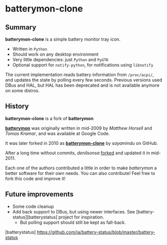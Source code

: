 # batterymon-clone

## Summary

**batterymon-clone** is a simple battery monitor tray icon.

* Written in `Python`
* Should work on any desktop environment
* Very little dependencies: just `Python` and `PyGTK`
* Optional support for `notify-python`, for notifications using `libnotify`

The current implementation reads battery information from `/proc/acpi/`, and updates the state by polling every few seconds. Previous versions used DBus and HAL, but HAL has been deprecated and is not available anymore on some distros.

## History

**batterymon-clone** is a fork of **batterymon**

[**batterymon**][1] was originally written in mid-2009 by _Matthew Horsell_ and _Tomas Kramar_, and was available at Google Code.

It was later forked in 2010 as [**batterymon-clone**][2] by _sayamindu_ on GitHub.

After a long time without commits, _denilsonsa_ [forked][3] and updated it in mid-2011.

Each one of the authors contributed a little in order to make _batterymon_ a better software for their own needs. You can also contribute! Feel free to fork this code and improve it!

[1]: http://code.google.com/p/batterymon/
[2]: https://github.com/sayamindu/batterymon-clone
[3]: https://github.com/denilsonsa/batterymon-clone

## Future improvements

* Some code cleanup
* Add back support to DBus, but using newer interfaces. See [battery-status][batterystatus] project for inspiration.
  * But polling support should still be kept as fall-back.

[batterystatus] https://github.com/ia/battery-status/blob/master/battery-status

